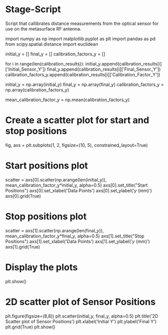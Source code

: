# Stage-Script
 Script that callibrates distance measurements from the optical sensor for use on the metasurface RF antenna. 

import numpy as np
import matplotlib.pyplot as plt
import pandas as pd
from scipy.spatial.distance import euclidean

initial_y = []
final_y = []
calibration_factors_y = []

for i in range(len(calibration_results)):
    initial_y.append(calibration_results[i]['Initial_Sensor_Y'])
    final_y.append(calibration_results[i]['Final_Sensor_Y'])
    calibration_factors_y.append(calibration_results[i]['Calibration_Factor_Y'])

initial_y = np.array(initial_y)
final_y = np.array(final_y)
calibration_factors_y = np.array(calibration_factors_y)

mean_calibration_factor_y = np.mean(calibration_factors_y)

# Create a scatter plot for start and stop positions
fig, axs = plt.subplots(1, 2, figsize=(10, 5), constrained_layout=True)

# Start positions plot
scatter = axs[0].scatter(np.arange(len(initial_y)), mean_calibration_factor_y*initial_y, alpha=0.5)
axs[0].set_title("Start Positions")
axs[0].set_xlabel('Data Points')
axs[0].set_ylabel('$y$ (mm)')
axs[0].grid(True)

# Stop positions plot
scatter = axs[1].scatter(np.arange(len(final_y)), mean_calibration_factor_y*final_y, alpha=0.5)
axs[1].set_title("Stop Positions")
axs[1].set_xlabel('Data Points')
axs[1].set_ylabel('$y$ (mm)')
axs[1].grid(True)

# Display the plots
plt.show()

# 2D scatter plot of Sensor Positions
plt.figure(figsize=(8,8))
plt.scatter(initial_y, final_y, alpha=0.5)
plt.title('2D Scatter plot of Sensor Positions')
plt.xlabel('Initial Y')
plt.ylabel('Final Y')
plt.grid(True)
plt.show()
